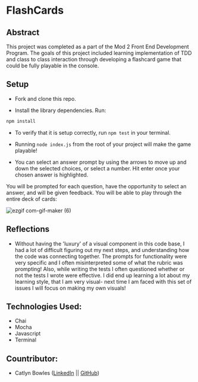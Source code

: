 # FlashCards

## Abstract

This project was completed as a part of the Mod 2 Front End Development Program. The goals of this project included learning implementation of TDD and class to class interaction through developing a flashcard game that could be fully playable in the console. 

## Setup

- Fork and clone this repo. 

- Install the library dependencies. Run:

```bash
npm install
```

- To verify that it is setup correctly, run `npm test` in your terminal.

- Running `node index.js` from the root of your project will make the game playable!
 
- You can select an answer prompt by using the arrows to move up and down the selected choices, or select a number. Hit enter once your chosen answer is highlighted.  

You will be prompted for each question, have the opportunity to select an answer, and will be given feedback. You will be able to play through the entire deck of cards:

![ezgif com-gif-maker (6)](https://user-images.githubusercontent.com/98493391/168172745-fa372381-4f3d-433f-9cc7-0bed493bbb34.gif)

## Reflections 

- Without having the 'luxury' of a visual component in this code base, I had a lot of difficult figuring out my next steps, and understanding how the code was connecting together. The prompts for functionality were very specific and I often misinterpreted some of what the rubric was prompting! Also, while writing the tests I often questioned whether or not the tests I wrote were effective. I did end up learning a lot about my learning style, that I am very visual- next time I am faced with this set of issues I will focus on making my own visuals!

## Technologies Used:
- Chai
- Mocha
- Javascript
- Terminal

## Countributor: 
- Catlyn Bowles ([LinkedIn](https://www.linkedin.com/in/catlyn-bowles-a94aa61ab/) || [GitHub](https://github.com/catlynbowles))

